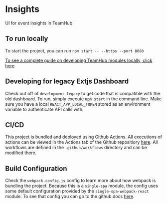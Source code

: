 # Insights

UI for event insights in TeamHub

## To run locally

To start the project, you can run `npm start -- --https --port 8080`

[To see a complete guide on developing TeamHub modules locally, click here](https://k4connect.atlassian.net/wiki/spaces/ENGINEERING/pages/524713994/Local+Development+Setup+for+TeamHub+Apps)

## Developing for legacy Extjs Dashboard

Check out off of `development-legacy` to get code that is compatible with the old dashboard. To run, simply execute `npm start` in the command line. Make sure you have a local `REACT_APP_LOCAL_TOKEN` stored
as an environment variable to authenticate API calls with.

## CI/CD

This project is bundled and deployed using Github Actions. All executions of actions can be viewed in the Actions tab of the Github repositiory [here](https://github.com/k4connect/content-management/actions). All workflows are defined in the `.github/workflows` directory and can be modified there.

## Build Configuration

Check the `webpack.config.js` config to learn more about how webpack is bundling the project. Because this is a `single-spa` module, the config uses some default configuration provided by the `single-spa-webpack-react` module. To see that config you can go to the github docs [here](https://github.com/single-spa/create-single-spa/tree/master/packages/webpack-config-single-spa).
